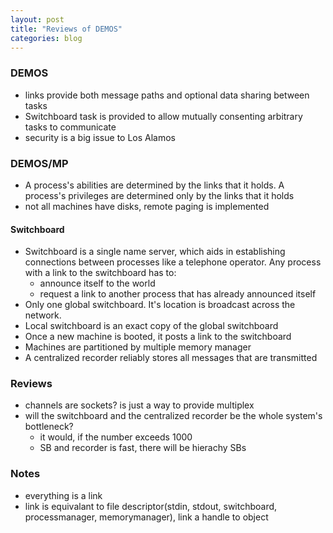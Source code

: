 ```yaml
---
layout: post
title: "Reviews of DEMOS"
categories: blog
---
```


### DEMOS
* links provide both message paths and optional data sharing between tasks
* Switchboard task is provided to allow mutually consenting arbitrary tasks to communicate
* security is a big issue to Los Alamos


### DEMOS/MP
* A process's abilities are determined by the links that it holds. A process's privileges are determined only by the links that it holds
* not all machines have disks, remote paging is implemented

#### Switchboard
* Switchboard is a single name server, which aids in establishing connections between processes like a telephone operator. Any process with a link to the switchboard has to:
    - announce itself to the world
    - request a link to another process that has already announced itself
* Only one global switchboard. It's location is broadcast across the network.
* Local switchboard is an exact copy of the global switchboard
* Once a new machine is booted, it posts a link to the switchboard
* Machines are partitioned by multiple memory manager
* A centralized recorder reliably stores all messages that are transmitted

### Reviews
* channels are sockets? is just a way to provide multiplex
* will the switchboard and the centralized recorder be the whole system's bottleneck?
    * it would, if the number exceeds 1000
    * SB and recorder is fast, there will be hierachy SBs


### Notes
* everything is a link
* link is equivalant to file descriptor(stdin, stdout, switchboard, processmanager, memorymanager), link a handle to object
